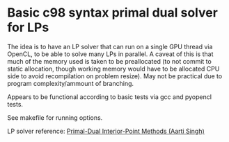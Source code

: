 # Basic c98 syntax primal dual solver for LPs

The idea is to have an LP solver that can run on a single GPU thread via OpenCL, to be able to solve many LPs in parallel.
A caveat of this is that much of the memory used is taken to be preallocated (to not commit to static allocation, though working memory would have to be allocated CPU side to avoid recompilation on problem resize).
May not be practical due to program complexity/ammount of branching.

Appears to be functional according to basic tests via gcc and pyopencl tests.

See makefile for running options.

LP solver reference: [Primal-Dual Interior-Point Methods (Aarti Singh)](https://www.cs.cmu.edu/~pradeepr/convexopt/Lecture_Slides/primal-dual.pdf)
